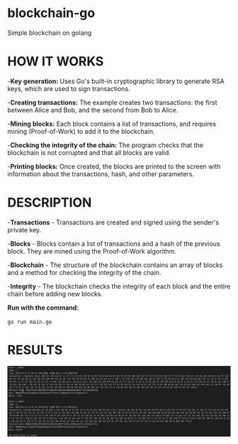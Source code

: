 # blockchain-go
Simple blockchain on golang

# HOW IT WORKS

-**Key generation:** Uses Go's built-in cryptographic library to generate RSA keys, which are used to sign transactions.

-**Creating transactions:** The example creates two transactions: the first between Alice and Bob, and the second from Bob to Alice.

-**Mining blocks:** Each block contains a list of transactions, and requires mining (Proof-of-Work) to add it to the blockchain.

-**Checking the integrity of the chain:** The program checks that the blockchain is not corrupted and that all blocks are valid.

-**Printing blocks:** Once created, the blocks are printed to the screen with information about the transactions, hash, and other parameters.


# DESCRIPTION

-**Transactions** - Transactions are created and signed using the sender's private key.

-**Blocks** - Blocks contain a list of transactions and a hash of the previous block. They are mined using the Proof-of-Work algorithm.

-**Blockchain** - The structure of the blockchain contains an array of blocks and a method for checking the integrity of the chain.

-**Integrity** - The blockchain checks the integrity of each block and the entire chain before adding new blocks.


**Run with the command:**

`go run main.go`


# RESULTS
![alt text](image.png)

